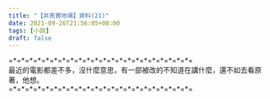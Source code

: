```yaml
---
title: "【非真實地場】資料(21)"
date: 2021-09-26T21:56:05+08:00
tags: [小說]
draft: false
---
```


=\*=\*=\*=\*=\*=\*=\*=\*=\*=\*=\*=\*=\*=\*=\*=\*=\*=\*=\*=\*=\*=\*=  
最近的電影都差不多，沒什麼意思，有一部被改的不知道在講什麼，還不如去看原著，他想。     
=\*=\*=\*=\*=\*=\*=\*=\*=\*=\*=\*=\*=\*=\*=\*=\*=\*=\*=\*=\*=\*=\*=  